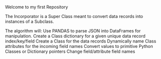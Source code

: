 Welcome to my first Repository

The Incorporator is a Super Class meant to convert data records into instances of a Subclass.

The algorithm will:
  Use PANDAS to parse JSON into DataFrames for manipulation.
  Create a Class dictionary for a given unique data record index/key/field
  Create a Class for the data records
  Dynamically name Class attributes for the incoming field names
  Convert values to primitive Python Classes or Dictionary pointers
  Change field/attribute field names
  
  

